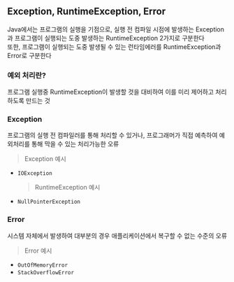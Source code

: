 ## Exception, RuntimeException, Error

Java에서는 프로그램의 실행을 기점으로, 실행 전 컴파일 시점에 발생하는 Exception과 프로그램이 실행되는 도중 발생하는 RuntimeException 2가지로 구분한다  
또한, 프로그램이 실행되는 도중 발생될 수 있는 런타임에러를 RuntimeException과 Error로 구분한다

### 예외 처리란?

프로그램 실행중 RuntimeException이 발생할 것을 대비하여 이를 미리 제어하고 처리하도록 만드는 것

### Exception

프로그램의 실행 전 컴파일러를 통해 처리할 수 있거나, 프로그래머가 직접 예측하여 예외처리를 통해 막을 수 있는 처리가능한 오류

> Exception 예시

- `IOException`
  > RuntimeException 예시
- `NullPointerException`

### Error

시스템 자체에서 발생하여 대부분의 경우 애플리케이션에서 복구할 수 없는 수준의 오류

> Error 예시

- `OutOfMemoryError`
- `StackOverflowError`
